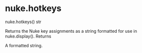 # nuke.hotkeys
nuke.hotkeys()  str

Returns the Nuke key assignments as a string formatted for use in nuke.display().
Returns

A formatted string.